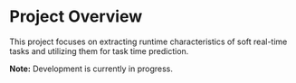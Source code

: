 # Project Overview

This project focuses on extracting runtime characteristics of soft real-time tasks and utilizing them for task time prediction.

**Note:** Development is currently in progress.